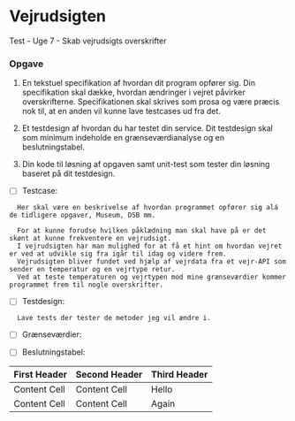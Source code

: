 # Vejrudsigten
Test - Uge 7 - Skab vejrudsigts overskrifter

### Opgave

1. En tekstuel specifikation af hvordan dit program opfører sig. Din specifikation skal dække, hvordan ændringer i vejret påvirker overskrifterne. Specifikationen skal skrives som prosa og være præcis nok til, at en anden vil kunne lave testcases ud fra det.

2. Et testdesign af hvordan du har testet din service. Dit testdesign skal som minimum indeholde en grænseværdianalyse og en beslutningstabel.

3. Din kode til løsning af opgaven samt unit-test som tester din løsning baseret på dit testdesign.

- [ ] Testcase:
```
  Her skal være en beskrivelse af hvordan programmet opfører sig alá de tidligere opgaver, Museum, DSB mm.
  
  For at kunne forudse hvilken påklædning man skal have på er det skønt at kunne frekventere en vejrudsigt. 
  I vejrudsigten har man mulighed for at få et hint om hvordan vejret er ved at udvikle sig fra igår til idag og videre frem.
  Vejrudsigten bliver fundet ved hjælp af vejrdata fra et vejr-API som sender en temperatur og en vejrtype retur.
  Ved at teste temperaturen og vejrtypen mod mine grænseværdier kommer programmet frem til nogle overskrifter.
```

- [ ] Testdesign:
```
  Lave tests der tester de metoder jeg vil ændre i.
```

- [ ] Grænseværdier:

- [ ] Beslutningstabel:

| First Header  | Second Header | Third Header |
| ------------- | ------------- | --- |
| Content Cell  | Content Cell  | Hello |
| Content Cell  | Content Cell  | Again |


